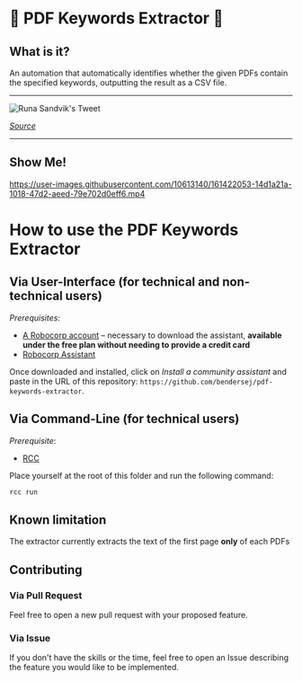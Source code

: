 # 🤖 PDF Keywords Extractor 🤖

## What is it?

An automation that automatically identifies whether the given PDFs contain the specified keywords, outputting the result as a CSV file.

---

![Runa Sandvik's Tweet](https://cdn.simplepdf.eu/pdf-keywords-extractor/runa_sandvik_tweet.png)

_[Source](https://twitter.com/runasand/status/1510246476315865095?s=28&t=OuZRixtNy4qzC6T2xdFr0Q)_

---

## Show Me!

https://user-images.githubusercontent.com/10613140/161422053-14d1a21a-1018-47d2-aeed-79e702d0eff6.mp4

# How to use the PDF Keywords Extractor

## Via User-Interface (for technical and non-technical users)

_Prerequisites_:

- [A Robocorp account](https://robocorp.com) – necessary to download the assistant, **available under the free plan without needing to provide a credit card**
- [Robocorp Assistant](https://robocorp.com/docs/control-room/configuring-assistants/installation)

Once downloaded and installed, click on _Install a community assistant_ and paste in the URL of this repository: `https://github.com/bendersej/pdf-keywords-extractor`.

## Via Command-Line (for technical users)

_Prerequisite_:

- [RCC](https://github.com/robocorp/rcc)

Place yourself at the root of this folder and run the following command:

```bash
rcc run
```

## Known limitation 
The extractor currently extracts the text of the first page **only** of each PDFs

## Contributing

### Via Pull Request

Feel free to open a new pull request with your proposed feature.

### Via Issue

If you don't have the skills or the time, feel free to open an Issue describing the feature you would like to be implemented.
